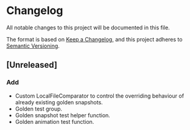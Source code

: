 # Changelog

All notable changes to this project will be documented in this file.

The format is based on [Keep a Changelog](https://keepachangelog.com/en/1.0.0/), and this project adheres
to [Semantic Versioning](https://semver.org/spec/v2.0.0.html).

## [Unreleased]

### Add

- Custom LocalFileComparator to control the overriding behaviour of already existing golden snapshots.
- Golden test group.
- Golden snapshot test helper function.
- Golden animation test function.